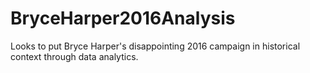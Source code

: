# BryceHarper2016Analysis
Looks to put Bryce Harper's disappointing 2016 campaign in historical context through data analytics.
